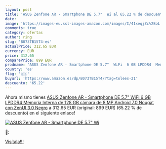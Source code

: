 ```yaml
---
layout: post
title: 'ASUS Zenfone AR - Smartphone DE 5.7"  Wi al 65.22 % de descuento'
date: 
image: 'https://images-eu.ssl-images-amazon.com/images/I/41xeqjZc%2BoL._SL200_.jpg'
comments: true
category: ofertas
author: ring
slug: 'B073TB15T4-es'
actualPrice: 312.65 EUR
currency: EUR
price: 312.65
comparePrice: 899 EUR
prodname: 'ASUS Zenfone AR - Smartphone DE 5.7"  WiFi  6 GB LPDDR4  Memoria Interna de 128 GB  cámara de 8 MP  Android 7.0 Nougat con ZenUI 3.0  Negro'
country: 'es'
flag: '🇪🇸'
buyurl: 'https://www.amazon.es/dp/B073TB15T4/?tag=tolees-21'
descuento: '65.22'
---
```


Ahora mismo tienes [ASUS Zenfone AR - Smartphone DE 5.7"  WiFi  6 GB LPDDR4  Memoria Interna de 128 GB  cámara de 8 MP  Android 7.0 Nougat con ZenUI 3.0  Negro](https://www.amazon.es/dp/B073TB15T4/?tag=tolees-21) a 312.65 EUR (original: 899 EUR) (65.22 %  de descuento) en el siguiente enlace!

[![ASUS Zenfone AR - Smartphone DE 5.7"  Wi](https://images-eu.ssl-images-amazon.com/images/I/41xeqjZc%2BoL._SL200_.jpg)](https://www.amazon.es/dp/B073TB15T4/?tag=tolees-21)

🔎:


[Visítala!!!](https://www.amazon.es/dp/B073TB15T4/?tag=tolees-21)
